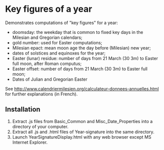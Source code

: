 # Key figures of a year
Demonstrates computations of "key figures" for a year:
* doomsday: the weekday that is common to fixed key days in the Milesian and Gregorian calendars;
* gold number: used for Easter computations;
* Milesian epact: mean moon age the day before (Milesian) new year; 
* dates of solstices and equinoxes for the year;
* Easter (lunar) residue: number of days from 21 March (30 3m) to Easter full moon, after Roman computus;
* Easter offset: number of days from 21 March (30 3m) to Easter full moon;
* Dates of Julian and Gregorian Easter

See http://www.calendriermilesien.org/calculateur-donnees-annuelles.html for further explanations (in French).
## Installation
1. Extract .js files from Basic_Common and Misc_Date_Properties into a directory of your computer.
1. Extract all .js and .html files of Year-signature into the same directory.
1. Launch YearSignatureDisplay.html with any web browser except MS Internet Explorer.

